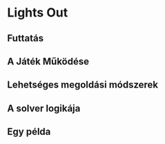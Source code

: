 # Lights Out

## Futtatás

## A Játék Működése

## Lehetséges megoldási módszerek

## A solver logikája

## Egy példa
 
